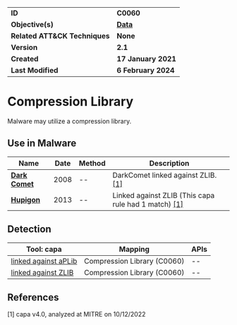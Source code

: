 <table>
<tr>
<td><b>ID</b></td>
<td><b>C0060</b></td>
</tr>
<tr>
<td><b>Objective(s)</b></td>
<td><b><a href="../data">Data</a></b></td>
</tr>
<tr>
<td><b>Related ATT&CK Techniques</b></td>
<td><b>None</b></td>
</tr>
<tr>
<td><b>Version</b></td>
<td><b>2.1</b></td>
</tr>
<tr>
<td><b>Created</b></td>
<td><b>17 January 2021</b></td>
</tr>
<tr>
<td><b>Last Modified</b></td>
<td><b>6 February 2024</b></td>
</tr>
</table>


# Compression Library

Malware may utilize a compression library.

## Use in Malware

|Name|Date|Method|Description|
|---|---|---|---|
|[**Dark Comet**](../xample-malware/dark-comet.md)|2008|--|DarkComet linked against ZLIB. [[1]](#1)|
|[**Hupigon**](../xample-malware/hupigon.md)|2013|--|Linked against ZLIB (This capa rule had 1 match) [[1]](#1)|

## Detection

|Tool: capa|Mapping|APIs|
|---|---|---|
|[linked against aPLib](https://github.com/mandiant/capa-rules/blob/master/linking/static/aplib/linked-against-aplib.yml)|Compression Library (C0060)|--|
|[linked against ZLIB](https://github.com/mandiant/capa-rules/blob/master/linking/static/zlib/linked-against-zlib.yml)|Compression Library (C0060)|--|

## References

<a name="1">[1]</a> capa v4.0, analyzed at MITRE on 10/12/2022

